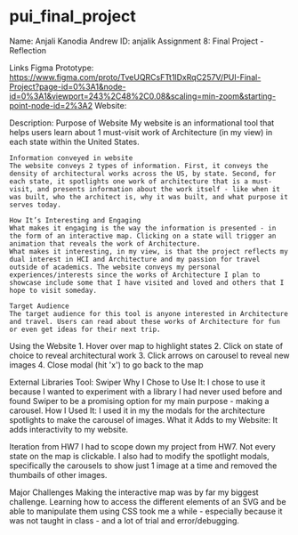 # pui_final_project

Name: Anjali Kanodia
Andrew ID: anjalik
Assignment 8: Final Project - Reflection 


Links
    Figma Prototype: https://www.figma.com/proto/TveUQRCsFTt1lDxRqC257V/PUI-Final-Project?page-id=0%3A1&node-id=0%3A1&viewport=243%2C48%2C0.08&scaling=min-zoom&starting-point-node-id=2%3A2 
    Website: 


Description:
    Purpose of Website
    My website is an informational tool that helps users learn about 1 must-visit work of Architecture (in my view) in each state within the United States. 

    Information conveyed in website
    The website conveys 2 types of information. First, it conveys the density of architectural works across the US, by state. Second, for each state, it spotlights one work of architecture that is a must-visit, and presents information about the work itself - like when it was built, who the architect is, why it was built, and what purpose it serves today.

    How It’s Interesting and Engaging
    What makes it engaging is the way the information is presented - in the form of an interactive map. Clicking on a state will trigger an animation that reveals the work of Architecture.
    What makes it interesting, in my view, is that the project reflects my dual interest in HCI and Architecture and my passion for travel outside of academics. The website conveys my personal experiences/interests since the works of Architecture I plan to showcase include some that I have visited and loved and others that I hope to visit someday.

    Target Audience
    The target audience for this tool is anyone interested in Architecture and travel. Users can read about these works of Architecture for fun or even get ideas for their next trip. 


Using the Website
    1. Hover over map to highlight states
    2. Click on state of choice to reveal architectural work
    3. Click arrows on carousel to reveal new images
    4. Close modal (hit 'x') to go back to the map

External Libraries 
    Tool: Swiper
    Why I Chose to Use It: I chose to use it because I wanted to experiment with a library I had never used before and found Swiper to be a promising option for my main purpose - making a carousel.
    How I Used It: I used it in my the modals for the architecture spotlights to make the carousel of images.
    What it Adds to my Website: It adds interactivity to my website.

Iteration from HW7
    I had to scope down my project from HW7. Not every state on the map is clickable. I also had to modify the spotlight modals, specifically the carousels to show just 1 image at a time and removed the thumbails of other images.

Major Challenges
    Making the interactive map was by far my biggest challenge. Learning how to access the different elements of an SVG and be able to manipulate them using CSS took me a while - especially because it was not taught in class - and a lot of trial and error/debugging.
